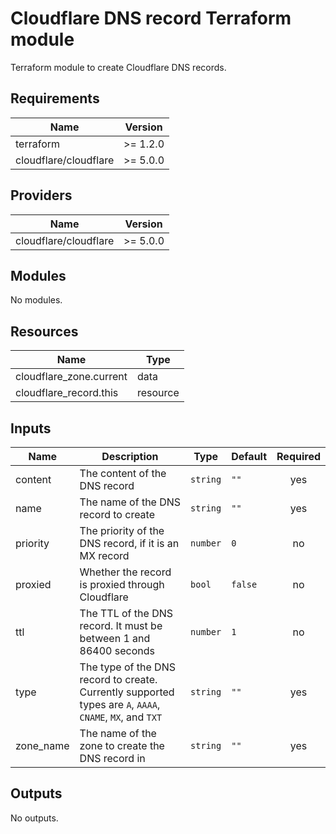 # Cloudflare DNS record Terraform module

Terraform module to create Cloudflare DNS records.

## Requirements

| Name                  | Version  |
| --------------------- | -------- |
| terraform             | >= 1.2.0 |
| cloudflare/cloudflare | >= 5.0.0 |

## Providers

| Name                  | Version  |
| --------------------- | -------- |
| cloudflare/cloudflare | >= 5.0.0 |

## Modules

No modules.

## Resources

| Name                    | Type     |
| ----------------------- | -------- |
| cloudflare_zone.current | data     |
| cloudflare_record.this  | resource |

## Inputs

| Name      | Description                                                                                               | Type     | Default | Required |
| --------- | --------------------------------------------------------------------------------------------------------- | -------- | ------- | :------: |
| content   | The content of the DNS record                                                                             | `string` | `""`    |   yes    |
| name      | The name of the DNS record to create                                                                      | `string` | `""`    |   yes    |
| priority  | The priority of the DNS record, if it is an MX record                                                     | `number` | `0`     |    no    |
| proxied   | Whether the record is proxied through Cloudflare                                                          | `bool`   | `false` |    no    |
| ttl       | The TTL of the DNS record. It must be between 1 and 86400 seconds                                         | `number` | `1`     |    no    |
| type      | The type of the DNS record to create. Currently supported types are `A`, `AAAA`, `CNAME`, `MX`, and `TXT` | `string` | `""`    |   yes    |
| zone_name | The name of the zone to create the DNS record in                                                          | `string` | `""`    |   yes    |

## Outputs

No outputs.
